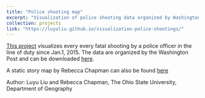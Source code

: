 ```yaml
---
title: "Police shooting map"
excerpt: "Visualization of police shooting data organized by Washington post. With Rebecca Chapman <br/><img src='/images/police_shooting.PNG'>"
collection: projects
link: "https://luyuliu.github.io/visualization-police-shootings/"
---
```


[This project](https://luyuliu.github.io/visualization-police-shootings/) visualizes every every fatal shooting by a police officer in the line of duty since Jan.1, 2015. The data are organized by the Washington Post and can be downloaded [here](https://github.com/washingtonpost/data-police-shootings).

A static story map by Rebecca Chapman can also be found [here](https://luyuliu.github.io/visualization-police-shootings/data/rebecca_chapman_shooting_map.jpg)

Author: Luyu Liu and Rebecca Chapman, The Ohio State University, Department of Geography

